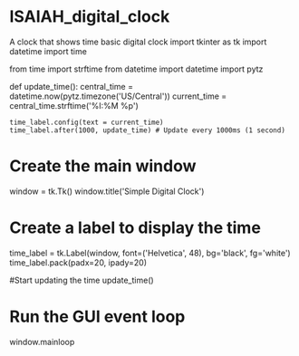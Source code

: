 # ISAIAH_digital_clock
A clock that shows time basic digital clock
import tkinter as tk
import datetime
import time

from time import strftime
from datetime import datetime
import pytz

def update_time():
    central_time = datetime.now(pytz.timezone('US/Central'))
    current_time = central_time.strftime('%I:%M %p')

    time_label.config(text = current_time)
    time_label.after(1000, update_time) # Update every 1000ms (1 second)
  
# Create the main window
window = tk.Tk()
window.title('Simple Digital Clock')

# Create a label to display the time
time_label = tk.Label(window, font=('Helvetica', 48), bg='black', fg='white')
time_label.pack(padx=20, ipady=20)

#Start updating the time
update_time()
# Run the GUI event loop
window.mainloop
